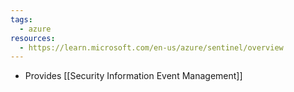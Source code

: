```yaml
---
tags:
  - azure
resources:
  - https://learn.microsoft.com/en-us/azure/sentinel/overview
---
```

- Provides [[Security Information Event Management]]
